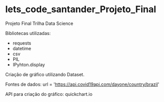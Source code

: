 # lets_code_santander_Projeto_Final

Projeto Final Trilha Data Science

Bibliotecas utilizadas:
  - requests
  - datetime
  - csv
  - PIL
  - IPyhton.display

Criação de gráfico utilizando Dataset.

Fontes de dados: url = 'https://api.covid19api.com/dayone/country/brazil' 

API para criação do gráfico: quickchart.io
